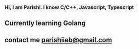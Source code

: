 ### Hi, I am Parishi. I know C/C++, Javascript, Typescript
## Currently learning Golang
## contact me parishiieb@gmail.com

